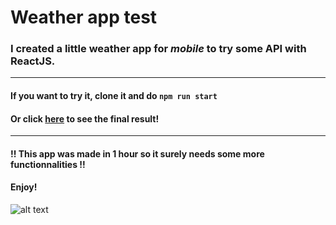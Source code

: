 # Weather app test

### I created a little weather app for _mobile_ to try some API with ReactJS.

---

#### If you want to try it, clone it and do `npm run start`

#### Or click [here](https://www.example.com) to see the final result!

---

#### !! This app was made in 1 hour so it surely needs some more functionnalities !!

#### Enjoy!

![alt text](https://media2.giphy.com/media/ggX53iEoF9AmqPYPxG/200.gif)
